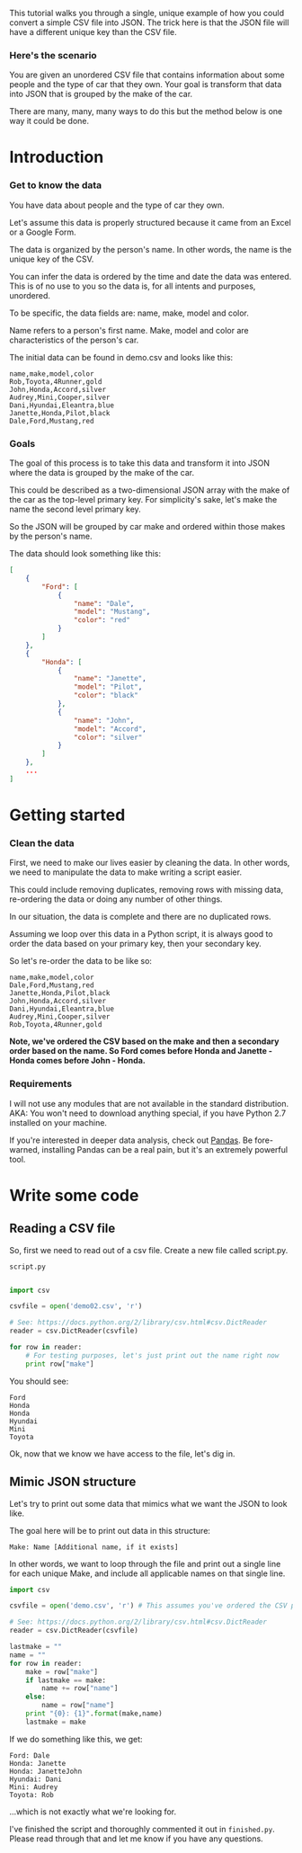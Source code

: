 This tutorial walks you through a single, unique example of how you could convert a simple CSV file into JSON. The trick here is that the JSON file will have a different unique key than the CSV file.

### Here's the scenario

You are given an unordered CSV file that contains information about some people and the type of car that they own. Your goal is transform that data into JSON that is grouped by the make of the car.

There are many, many, many ways to do this but the method below is one way it could be done.

# Introduction

### Get to know the data

You have data about people and the type of car they own.

Let's assume this data is properly structured because it came from an Excel or a Google Form.

The data is organized by the person's name. In other words, the name is the unique key of the CSV.

You can infer the data is ordered by the time and date the data was entered. This is of no use to you so the data is, for all intents and purposes, unordered.

To be specific, the data fields are: name, make, model and color.

Name refers to a person's first name. Make, model and color are characteristics of the person's car.

The initial data can be found in demo.csv and looks like this:

```csv
name,make,model,color
Rob,Toyota,4Runner,gold
John,Honda,Accord,silver
Audrey,Mini,Cooper,silver
Dani,Hyundai,Eleantra,blue
Janette,Honda,Pilot,black
Dale,Ford,Mustang,red
```

### Goals

The goal of this process is to take this data and transform it into JSON where the data is grouped by the make of the car.

This could be described as a two-dimensional JSON array with the make of the car as the top-level primary key. For simplicity's sake, let's make the name the second level primary key.

So the JSON will be grouped by car make and ordered within those makes by the person's name.

The data should look something like this:

```json
[
	{
		"Ford": [
			{
				"name": "Dale",
				"model": "Mustang",
				"color": "red"
			}
		]
	},
	{
		"Honda": [
			{
				"name": "Janette",
				"model": "Pilot",
				"color": "black"
			},
			{
				"name": "John",
				"model": "Accord",
				"color": "silver"
			}
		]
	},
	...
]
```

# Getting started

### Clean the data

First, we need to make our lives easier by cleaning the data. In other words, we need to manipulate the data to make writing a script easier.

This could include removing duplicates, removing rows with missing data, re-ordering the data or doing any number of other things.

In our situation, the data is complete and there are no duplicated rows.

Assuming we loop over this data in a Python script, it is always good to order the data based on your primary key, then your secondary key.

So let's re-order the data to be like so:

```csv
name,make,model,color
Dale,Ford,Mustang,red
Janette,Honda,Pilot,black
John,Honda,Accord,silver
Dani,Hyundai,Eleantra,blue
Audrey,Mini,Cooper,silver
Rob,Toyota,4Runner,gold
```

**Note, we've ordered the CSV based on the make and then a secondary order based on the name. So Ford comes before Honda and Janette - Honda comes before John - Honda.**

### Requirements

I will not use any modules that are not available in the standard distribution. AKA: You won't need to download anything special, if you have Python 2.7 installed on your machine.

If you're interested in deeper data analysis, check out [Pandas](http://pandas.pydata.org/pandas-docs/stable/10min.html). Be fore-warned, installing Pandas can be a real pain, but it's an extremely powerful tool.

# Write some code

## Reading a CSV file

So, first we need to read out of a csv file. Create a new file called script.py.

`script.py`
```python

import csv

csvfile = open('demo02.csv', 'r')

# See: https://docs.python.org/2/library/csv.html#csv.DictReader
reader = csv.DictReader(csvfile)

for row in reader:
    # For testing purposes, let's just print out the name right now
    print row["make"]


```

You should see:

```
Ford
Honda
Honda
Hyundai
Mini
Toyota
```

Ok, now that we know we have access to the file, let's dig in.


## Mimic JSON structure

Let's try to print out some data that mimics what we want the JSON to look like.

The goal here will be to print out data in this structure:

`Make: Name [Additional name, if it exists]`

In other words, we want to loop through the file and print out a single line for each unique Make, and include all applicable names on that single line.

```python
import csv

csvfile = open('demo.csv', 'r') # This assumes you've ordered the CSV properly

# See: https://docs.python.org/2/library/csv.html#csv.DictReader
reader = csv.DictReader(csvfile)

lastmake = ""
name = ""
for row in reader:
    make = row["make"]
    if lastmake == make:
        name += row["name"]
    else:
        name = row["name"]
    print "{0}: {1}".format(make,name)
    lastmake = make

```

If we do something like this, we get: 

```
Ford: Dale
Honda: Janette
Honda: JanetteJohn
Hyundai: Dani
Mini: Audrey
Toyota: Rob
```

...which is not exactly what we're looking for.

I've finished the script and thoroughly commented it out in `finished.py`. Please read through that and let me know if you have any questions.
